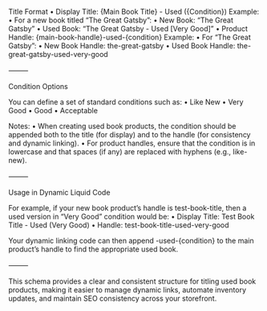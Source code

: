 Title Format
	•	Display Title:
{Main Book Title} - Used ({Condition})
Example:
	•	For a new book titled “The Great Gatsby”:
	•	New Book: “The Great Gatsby”
	•	Used Book: “The Great Gatsby - Used [Very Good]”
	•	Product Handle:
{main-book-handle}-used-{condition}
Example:
	•	For “The Great Gatsby”:
	•	New Book Handle: the-great-gatsby
	•	Used Book Handle: the-great-gatsby-used-very-good

⸻

Condition Options

You can define a set of standard conditions such as:
	•	Like New
	•	Very Good
	•	Good
	•	Acceptable

Notes:
	•	When creating used book products, the condition should be appended both to the title (for display) and to the handle (for consistency and dynamic linking).
	•	For product handles, ensure that the condition is in lowercase and that spaces (if any) are replaced with hyphens (e.g., like-new).

⸻

Usage in Dynamic Liquid Code

For example, if your new book product’s handle is test-book-title, then a used version in “Very Good” condition would be:
	•	Display Title: Test Book Title - Used (Very Good)
	•	Handle: test-book-title-used-very-good

Your dynamic linking code can then append -used-{condition} to the main product’s handle to find the appropriate used book.

⸻

This schema provides a clear and consistent structure for titling used book products, making it easier to manage dynamic links, automate inventory updates, and maintain SEO consistency across your storefront.